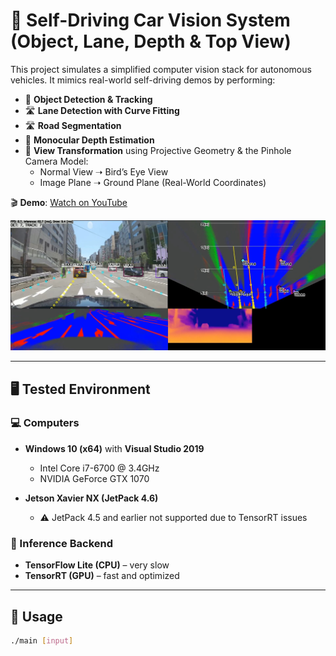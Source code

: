 # 🚗 Self-Driving Car Vision System (Object, Lane, Depth & Top View)

This project simulates a simplified computer vision stack for autonomous vehicles. It mimics real-world self-driving demos by performing:

- 🚦 **Object Detection & Tracking**
- 🛣 **Lane Detection with Curve Fitting**
- 🛣 **Road Segmentation**
- 🧠 **Monocular Depth Estimation**
- 🔄 **View Transformation** using Projective Geometry & the Pinhole Camera Model:
  - Normal View ➝ Bird’s Eye View
  - Image Plane ➝ Ground Plane (Real-World Coordinates)

🎬 **Demo**: [Watch on YouTube](https://youtu.be/9GTWbsp4UMA)

![result](00_doc/result.jpg)

---

## 🖥️ Tested Environment

### 💻 Computers
- **Windows 10 (x64)** with **Visual Studio 2019**
  - Intel Core i7-6700 @ 3.4GHz
  - NVIDIA GeForce GTX 1070

- **Jetson Xavier NX (JetPack 4.6)**
  - ⚠️ JetPack 4.5 and earlier not supported due to TensorRT issues

### 🧠 Inference Backend
- **TensorFlow Lite (CPU)** – very slow
- **TensorRT (GPU)** – fast and optimized

---

## 🚀 Usage

```bash
./main [input]
